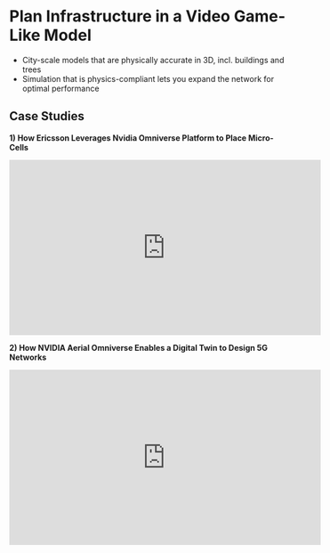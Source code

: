 # Plan Infrastructure in a Video Game-Like Model
- City-scale models that are physically accurate in 3D, incl. buildings and trees
- Simulation that is physics-compliant lets you expand the network for optimal performance

## Case Studies

__1) How Ericsson Leverages Nvidia Omniverse Platform to Place Micro-Cells__
<iframe width="560" height="315" 
    src="https://www.youtube.com/embed/yTbUSXJ8M-8?si=Ymvvdd4g0vf1sI53" 
    title="YouTube video player" 
    frameborder="0" 
    allow="accelerometer; autoplay; clipboard-write; encrypted-media; gyroscope; picture-in-picture; web-share" referrerpolicy="strict-origin-when-cross-origin" 
    allowfullscreen>
</iframe>


__2) How NVIDIA Aerial Omniverse Enables a Digital Twin to Design 5G Networks__

<iframe width="560" height="315" 
    src="https://www.youtube.com/embed/J5-rkgL2dFA?si=oozL-erHxfQ74vOI" 
    title="YouTube video player" 
    frameborder="0" 
    allow="accelerometer; autoplay; clipboard-write; encrypted-media; gyroscope; picture-in-picture; web-share" referrerpolicy="strict-origin-when-cross-origin" 
    allowfullscreen>
</iframe>
